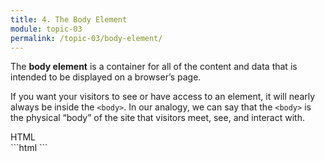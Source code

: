 ```yaml
---
title: 4. The Body Element
module: topic-03
permalink: /topic-03/body-element/
---
```


<div class="divider-heading"></div>

The **body element** is a container for all of the content and data that is intended to be displayed on a browser’s page.

If you want your visitors to see or have access to an element, it will nearly always be inside the `<body>`. In our analogy, we can say that the `<body>` is the physical “body” of the site that visitors meet, see, and interact with.


<div id="code-heading">HTML</div>
```html
<!DOCTYPE html>
<html>
  <head>

  </head>

  <body>
    <!-- “My Way-Cool Awesome Site!” contents, visible to visitors. -->
  </body>
</html>
```

